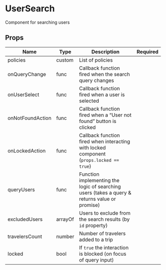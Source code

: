 # UserSearch

Component for searching users

## Props
Name | Type | Description | Required
--- | --- | --- | ---
policies | custom | List of policies |  
onQueryChange | func | Callback function fired when the search query changes |  
onUserSelect | func | Callback function fired when a user is selected |  
onNotFoundAction | func | Callback function fired when a “User not found” button is clicked |  
onLockedAction | func | Callback function fired when interacting with locked component (`props.locked == true`) |  
queryUsers | func | Function implementing the logic of searching users (takes a query & returns value or promise) |  
excludedUsers | arrayOf | Users to exclude from the search results (by `id` property) |  
travelersCount | number | Number of travelers added to a trip |  
locked | bool | If `true` the interaction is blocked (on focus of query input) |  


